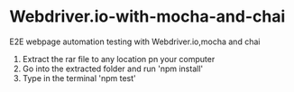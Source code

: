 # Webdriver.io-with-mocha-and-chai
E2E webpage automation testing with Webdriver.io,mocha and chai

1) Extract the rar file to any location pn your computer
2) Go into the extracted folder and run 'npm install'
3) Type in the terminal 'npm test'
